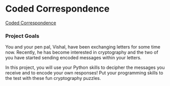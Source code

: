 # Coded Correspondence

[Coded Correspondence](https://www.codecademy.com/paths/bi-data-analyst/tracks/dsf-python-fundamentals-for-data-science-part-ii/modules/dsf-python-strings/projects/coded-correspondence-project)

### Project Goals
You and your pen pal, Vishal, have been exchanging letters for some time now. Recently, he has become interested in cryptography and the two of you have started sending encoded messages within your letters.

In this project, you will use your Python skills to decipher the messages you receive and to encode your own responses! Put your programming skills to the test with these fun cryptography puzzles.